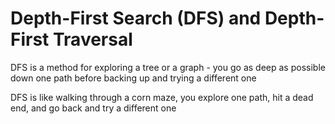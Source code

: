 # Depth-First Search (DFS) and Depth-First Traversal

DFS is a method for exploring a tree or a graph - you go as deep as possible down one path before backing up and trying a different one

DFS is like walking through a corn maze, you explore one path, hit a dead end, and go back and try a different one
